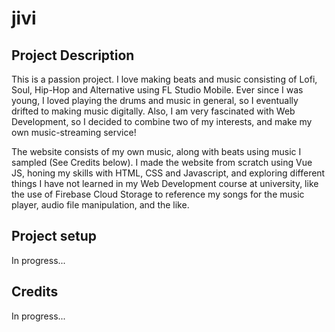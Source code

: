 # jivi

## Project Description

This is a passion project. I love making beats and music consisting of Lofi, Soul, Hip-Hop and Alternative using FL Studio Mobile. Ever since I was young, I loved playing the drums and music in general, so I eventually drifted to making music digitally. Also, I am very fascinated with Web Development, so I decided to combine two of my interests, and make my own music-streaming service! 

The website consists of my own music, along with beats using music I sampled (See Credits below). I made the website from scratch using Vue JS, honing my skills with HTML, CSS and Javascript, and exploring different things I have not learned in my Web Development course at university, like the use of Firebase Cloud Storage to reference my songs for the music player, audio file manipulation, and the like.

## Project setup

In progress...

## Credits

In progress...
